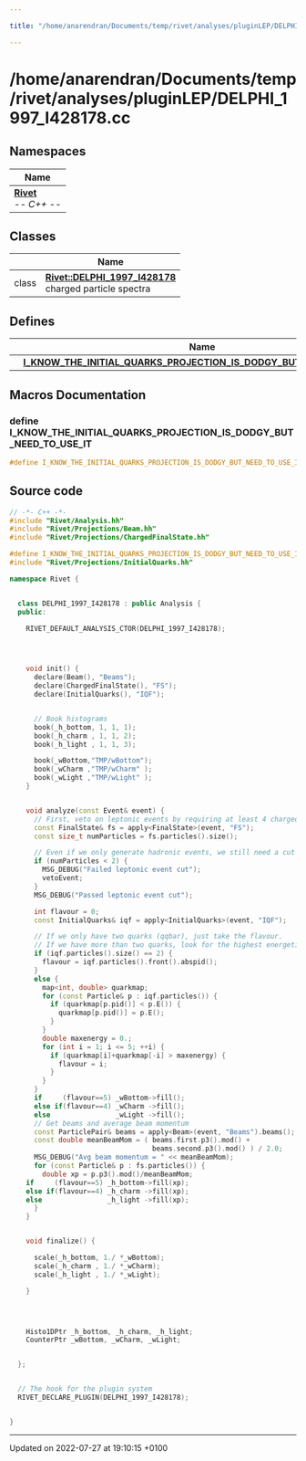 ```yaml
---

title: "/home/anarendran/Documents/temp/rivet/analyses/pluginLEP/DELPHI_1997_I428178.cc"

---
```


# /home/anarendran/Documents/temp/rivet/analyses/pluginLEP/DELPHI_1997_I428178.cc



## Namespaces

| Name           |
| -------------- |
| **[Rivet](http://example.org/namespaces/namespacerivet/)** <br>-*- C++ -*-  |

## Classes

|                | Name           |
| -------------- | -------------- |
| class | **[Rivet::DELPHI_1997_I428178](http://example.org/classes/classrivet_1_1delphi__1997__i428178/)** <br>charged particle spectra  |

## Defines

|                | Name           |
| -------------- | -------------- |
|  | **[I_KNOW_THE_INITIAL_QUARKS_PROJECTION_IS_DODGY_BUT_NEED_TO_USE_IT](http://example.org/files/delphi__1997__i428178_8cc/#define-i-know-the-initial-quarks-projection-is-dodgy-but-need-to-use-it)**  |




## Macros Documentation

### define I_KNOW_THE_INITIAL_QUARKS_PROJECTION_IS_DODGY_BUT_NEED_TO_USE_IT

```cpp
#define I_KNOW_THE_INITIAL_QUARKS_PROJECTION_IS_DODGY_BUT_NEED_TO_USE_IT 
```


## Source code

```cpp
// -*- C++ -*-
#include "Rivet/Analysis.hh"
#include "Rivet/Projections/Beam.hh"
#include "Rivet/Projections/ChargedFinalState.hh"

#define I_KNOW_THE_INITIAL_QUARKS_PROJECTION_IS_DODGY_BUT_NEED_TO_USE_IT
#include "Rivet/Projections/InitialQuarks.hh"

namespace Rivet {


  class DELPHI_1997_I428178 : public Analysis {
  public:

    RIVET_DEFAULT_ANALYSIS_CTOR(DELPHI_1997_I428178);




    void init() {
      declare(Beam(), "Beams");
      declare(ChargedFinalState(), "FS");
      declare(InitialQuarks(), "IQF");


      // Book histograms
      book(_h_bottom, 1, 1, 1);
      book(_h_charm , 1, 1, 2);
      book(_h_light , 1, 1, 3);

      book(_wBottom,"TMP/wBottom");
      book(_wCharm ,"TMP/wCharm" );
      book(_wLight ,"TMP/wLight" );
    }


    void analyze(const Event& event) {
      // First, veto on leptonic events by requiring at least 4 charged FS particles
      const FinalState& fs = apply<FinalState>(event, "FS");
      const size_t numParticles = fs.particles().size();

      // Even if we only generate hadronic events, we still need a cut on numCharged >= 2.
      if (numParticles < 2) {
        MSG_DEBUG("Failed leptonic event cut");
        vetoEvent;
      }
      MSG_DEBUG("Passed leptonic event cut");

      int flavour = 0;
      const InitialQuarks& iqf = apply<InitialQuarks>(event, "IQF");

      // If we only have two quarks (qqbar), just take the flavour.
      // If we have more than two quarks, look for the highest energetic q-qbar pair.
      if (iqf.particles().size() == 2) {
        flavour = iqf.particles().front().abspid();
      }
      else {
        map<int, double> quarkmap;
        for (const Particle& p : iqf.particles()) {
          if (quarkmap[p.pid()] < p.E()) {
            quarkmap[p.pid()] = p.E();
          }
        }
        double maxenergy = 0.;
        for (int i = 1; i <= 5; ++i) {
          if (quarkmap[i]+quarkmap[-i] > maxenergy) {
            flavour = i;
          }
        }
      }
      if     (flavour==5) _wBottom->fill();
      else if(flavour==4) _wCharm ->fill();
      else                _wLight ->fill();
      // Get beams and average beam momentum
      const ParticlePair& beams = apply<Beam>(event, "Beams").beams();
      const double meanBeamMom = ( beams.first.p3().mod() +
                                   beams.second.p3().mod() ) / 2.0;
      MSG_DEBUG("Avg beam momentum = " << meanBeamMom);
      for (const Particle& p : fs.particles()) {
        double xp = p.p3().mod()/meanBeamMom;
    if     (flavour==5) _h_bottom->fill(xp);
    else if(flavour==4) _h_charm ->fill(xp);
    else                _h_light ->fill(xp);
      }
    }


    void finalize() {

      scale(_h_bottom, 1./ *_wBottom);
      scale(_h_charm , 1./ *_wCharm);
      scale(_h_light , 1./ *_wLight);

    }




    Histo1DPtr _h_bottom, _h_charm, _h_light;
    CounterPtr _wBottom, _wCharm, _wLight;


  };


  // The hook for the plugin system
  RIVET_DECLARE_PLUGIN(DELPHI_1997_I428178);


}
```


-------------------------------

Updated on 2022-07-27 at 19:10:15 +0100
